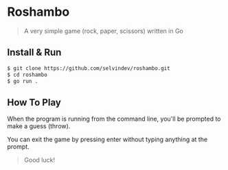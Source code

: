 # Roshambo
> A very simple game (rock, paper, scissors) written in Go

## Install & Run
```sh
$ git clone https://github.com/selvindev/roshambo.git
$ cd roshambo
$ go run .
```

## How To Play
When the program is running from the command line, you'll be prompted to make a guess (throw).

You can exit the game by pressing enter without typing anything at the prompt.

> Good luck!
